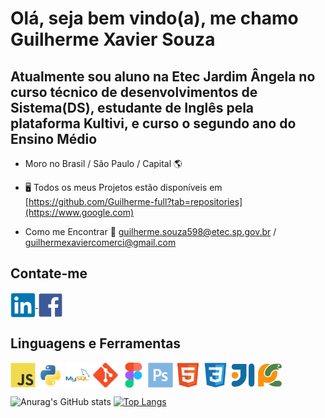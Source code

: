 # Olá, seja bem vindo(a), me chamo Guilherme Xavier Souza

## Atualmente sou aluno na Etec Jardim Ângela no curso técnico de desenvolvimentos de Sistema(DS), estudante de Inglês pela plataforma Kultivi, e curso o segundo ano do Ensino Médio

* Moro no Brasil / São Paulo / Capital :earth_americas:

* :desktop_computer: Todos os meus Projetos estão disponíveis em [https://github.com/Guilherme-full?tab=repositories](https://www.google.com)

* Como me Encontrar :e-mail: [guilherme.souza598@etec.sp.gov.br]() / [guilhermexaviercomerci@gmail.com]()

## Contate-me
<a href="www.linkedin.com/in/guilhermexav" target="_blank">
    <img align="center"  alt="Guilherme-Linkedin" heigth= "30" width ="40" src="https://raw.githubusercontent.com/devicons/devicon/master/icons/linkedin/linkedin-original.svg">
</a>
<a href="https://www.facebook.com/profile.php?id=100008329981577" target="_blank">
    <img align="center"  alt="Guilherme-Facebook" heigth= "30" width ="40" src="https://raw.githubusercontent.com/devicons/devicon/master/icons/facebook/facebook-plain.svg">
</a>

## Linguagens e Ferramentas
<img align="center"  alt="JavaScript" heigth= "30" width ="40" src="https://raw.githubusercontent.com/devicons/devicon/master/icons/javascript/javascript-original.svg"></img>
<img align="center"  alt="Python" heigth= "30" width ="40" src="https://raw.githubusercontent.com/devicons/devicon/master/icons/python/python-original.svg"></img>
<img align="center"  alt="Mysql" heigth= "30" width ="40" src="https://raw.githubusercontent.com/devicons/devicon/master/icons/mysql/mysql-original-wordmark.svg"></img>
<img align="center"  alt="Git" heigth= "30" width ="40" src="https://raw.githubusercontent.com/devicons/devicon/master/icons/git/git-original.svg"></img>
<img align="center"  alt="Figma" heigth= "30" width ="40" src="https://raw.githubusercontent.com/devicons/devicon/master/icons/figma/figma-original.svg"></img>
<img align="center"  alt="Figma" heigth= "30" width ="40" src="https://raw.githubusercontent.com/devicons/devicon/master/icons/photoshop/photoshop-plain.svg"></img>
<img align="center"  alt="HTML5" heigth= "30" width ="40" src="https://raw.githubusercontent.com/devicons/devicon/master/icons/html5/html5-original.svg"></img>
<img align="center"  alt="CSS" heigth= "30" width ="40" src="https://raw.githubusercontent.com/devicons/devicon/master/icons/css3/css3-original.svg"></img>
<img align="center"  alt="Intellij" heigth= "30" width ="40" src="https://raw.githubusercontent.com/devicons/devicon/master/icons/intellij/intellij-original.svg"></img>
<img align="center"  alt="Pycharm" heigth= "30" width ="40" src="https://raw.githubusercontent.com/devicons/devicon/master/icons/pycharm/pycharm-original.svg"></img>

![Anurag's GitHub stats](https://github-readme-stats.vercel.app/api?username=anuraghazra&show_icons=true&theme=radical)
[![Top Langs](https://github-readme-stats.vercel.app/api/top-langs/?username=Guilherme-full)](https://github.com/Guilherme-full/github-readme-stats)









